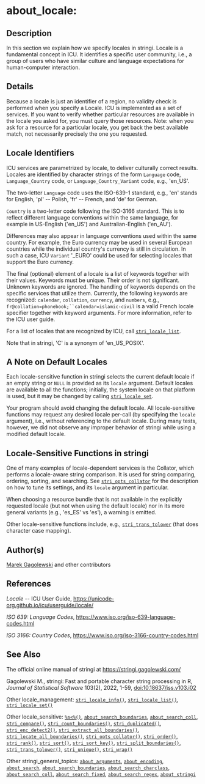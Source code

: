 # about_locale:

## Description

In this section we explain how we specify locales in <span class="pkg">stringi</span>. Locale is a fundamental concept in <span class="pkg">ICU</span>. It identifies a specific user community, i.e., a group of users who have similar culture and language expectations for human-computer interaction.

## Details

Because a locale is just an identifier of a region, no validity check is performed when you specify a Locale. <span class="pkg">ICU</span> is implemented as a set of services. If you want to verify whether particular resources are available in the locale you asked for, you must query those resources. Note: when you ask for a resource for a particular locale, you get back the best available match, not necessarily precisely the one you requested.

## Locale Identifiers

<span class="pkg">ICU</span> services are parametrized by locale, to deliver culturally correct results. Locales are identified by character strings of the form `Language` code, `Language_Country` code, or `Language_Country_Variant` code, e.g., \'en_US\'.

The two-letter `Language` code uses the ISO-639-1 standard, e.g., \'en\' stands for English, \'pl\' -- Polish, \'fr\' -- French, and \'de\' for German.

`Country` is a two-letter code following the ISO-3166 standard. This is to reflect different language conventions within the same language, for example in US-English (\'en_US\') and Australian-English (\'en_AU\').

Differences may also appear in language conventions used within the same country. For example, the Euro currency may be used in several European countries while the individual country\'s currency is still in circulation. In such a case, <span class="pkg">ICU</span> `Variant` \'\_EURO\' could be used for selecting locales that support the Euro currency.

The final (optional) element of a locale is a list of keywords together with their values. Keywords must be unique. Their order is not significant. Unknown keywords are ignored. The handling of keywords depends on the specific services that utilize them. Currently, the following keywords are recognized: `calendar`, `collation`, `currency`, and `numbers`, e.g., `fr@collation=phonebook;``calendar=islamic-civil` is a valid French locale specifier together with keyword arguments. For more information, refer to the ICU user guide.

For a list of locales that are recognized by <span class="pkg">ICU</span>, call [`stri_locale_list`](stri_locale_list.md).

Note that in <span class="pkg">stringi</span>, \'C\' is a synonym of \'en_US_POSIX\'.

## A Note on Default Locales

Each locale-sensitive function in <span class="pkg">stringi</span> selects the current default locale if an empty string or `NULL` is provided as its `locale` argument. Default locales are available to all the functions; initially, the system locale on that platform is used, but it may be changed by calling [`stri_locale_set`](stri_locale_set.md).

Your program should avoid changing the default locale. All locale-sensitive functions may request any desired locale per-call (by specifying the `locale` argument), i.e., without referencing to the default locale. During many tests, however, we did not observe any improper behavior of <span class="pkg">stringi</span> while using a modified default locale.

## Locale-Sensitive Functions in <span class="pkg">stringi</span>

One of many examples of locale-dependent services is the Collator, which performs a locale-aware string comparison. It is used for string comparing, ordering, sorting, and searching. See [`stri_opts_collator`](stri_opts_collator.md) for the description on how to tune its settings, and its `locale` argument in particular.

When choosing a resource bundle that is not available in the explicitly requested locale (but not when using the default locale) nor in its more general variants (e.g., \'es_ES\' vs \'es\'), a warning is emitted.

Other locale-sensitive functions include, e.g., [`stri_trans_tolower`](stri_trans_casemap.md) (that does character case mapping).

## Author(s)

[Marek Gagolewski](https://www.gagolewski.com/) and other contributors

## References

*Locale* -- ICU User Guide, <https://unicode-org.github.io/icu/userguide/locale/>

*ISO 639: Language Codes*, <https://www.iso.org/iso-639-language-codes.html>

*ISO 3166: Country Codes*, <https://www.iso.org/iso-3166-country-codes.html>

## See Also

The official online manual of <span class="pkg">stringi</span> at <https://stringi.gagolewski.com/>

Gagolewski M., <span class="pkg">stringi</span>: Fast and portable character string processing in R, *Journal of Statistical Software* 103(2), 2022, 1-59, [doi:10.18637/jss.v103.i02](https://doi.org/10.18637/jss.v103.i02)

Other locale_management: [`stri_locale_info()`](stri_locale_info.md), [`stri_locale_list()`](stri_locale_list.md), [`stri_locale_set()`](stri_locale_set.md)

Other locale_sensitive: [`%s<%()`](+25s+3C+25.md), [`about_search_boundaries`](about_search_boundaries.md), [`about_search_coll`](about_search_coll.md), [`stri_compare()`](stri_compare.md), [`stri_count_boundaries()`](stri_count_boundaries.md), [`stri_duplicated()`](stri_duplicated.md), [`stri_enc_detect2()`](stri_enc_detect2.md), [`stri_extract_all_boundaries()`](stri_extract_boundaries.md), [`stri_locate_all_boundaries()`](stri_locate_boundaries.md), [`stri_opts_collator()`](stri_opts_collator.md), [`stri_order()`](stri_order.md), [`stri_rank()`](stri_rank.md), [`stri_sort()`](stri_sort.md), [`stri_sort_key()`](stri_sort_key.md), [`stri_split_boundaries()`](stri_split_boundaries.md), [`stri_trans_tolower()`](stri_trans_casemap.md), [`stri_unique()`](stri_unique.md), [`stri_wrap()`](stri_wrap.md)

Other stringi_general_topics: [`about_arguments`](about_arguments.md), [`about_encoding`](about_encoding.md), [`about_search`](about_search.md), [`about_search_boundaries`](about_search_boundaries.md), [`about_search_charclass`](about_search_charclass.md), [`about_search_coll`](about_search_coll.md), [`about_search_fixed`](about_search_fixed.md), [`about_search_regex`](about_search_regex.md), [`about_stringi`](about_stringi.md)
